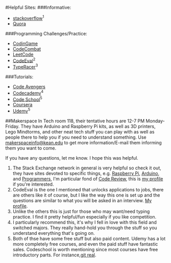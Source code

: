 #Helpful Sites:
###Informative:
- [stackoverflow](http://stackoverflow.com/)<sup>1</sup>
- [Quora](https://www.quora.com/)

###Programming Challenges/Practice:
- [CodinGame](https://www.codingame.com/) 
- [CodeCombat](https://codecombat.com/)
- [LeetCode](https://leetcode.com/)
- [CodeEval](https://www.codeeval.com/)<sup>2</sup>
- [TypeRacer](http://play.typeracer.com/)<sup>3</sup>

###Tutorials:
- [Code Avengers](https://www.codeavengers.com/)
- [Codecademy](https://www.codecademy.com/)<sup>4</sup>
- [Code School](https://www.codeschool.com/)<sup>5</sup>
- [Coursera](https://www.coursera.org/)
- [Udemy](https://www.udemy.com/)<sup>5</sup>


##Makerspace
In Tech room 118, their tentative hours are 12-7 PM Monday-Friday. They have Arduino and Raspberry Pi kits, as well as 3D printers, Lego Mindtorms, and other neat tech stuff you can play with as well as people there to help you if you need to understand something. Use makerspaceinfo@kean.edu to get more information/E-mail them informing them you want to come.

If you have any questions, let me know. I hope this was helpful.

1. The Stack Exchange network in general is very helpful so check it out, they have sites devoted to specific things, e.g. [Raspberry Pi](http://raspberrypi.stackexchange.com/), [Arduino](http://arduino.stackexchange.com/), and [Programmers](http://programmers.stackexchange.com/), I'm particular fond of [Code Review](http://codereview.stackexchange.com/), this is [my profile](http://codereview.stackexchange.com/users/49181/legato) if you're interested.
2. CodeEval is the one I mentioned that unlocks applications to jobs, there are others like it of course, but I like the way this one is set up and the questions are similar to what you will be asked in an interview. [My profile](https://www.codeeval.com/profile/Javaliant/).
3. Unlike the others this is just for those who may want/need typing practice. I find it pretty helpful/fun especially if you like competition.
4. I particularly recommend this, it's why I fell in love with this field and switched majors. They really hand-hold you through the stuff so you understand everything that's going on.
5. Both of thse have some free stuff but also paid content. Udemy has a lot more completely free courses, and even the paid stuff have fantastic sales. Codeschool is worth mentioning since most courses have free introductory parts. For instance,[git real](https://www.codeschool.com/courses/git-real).
